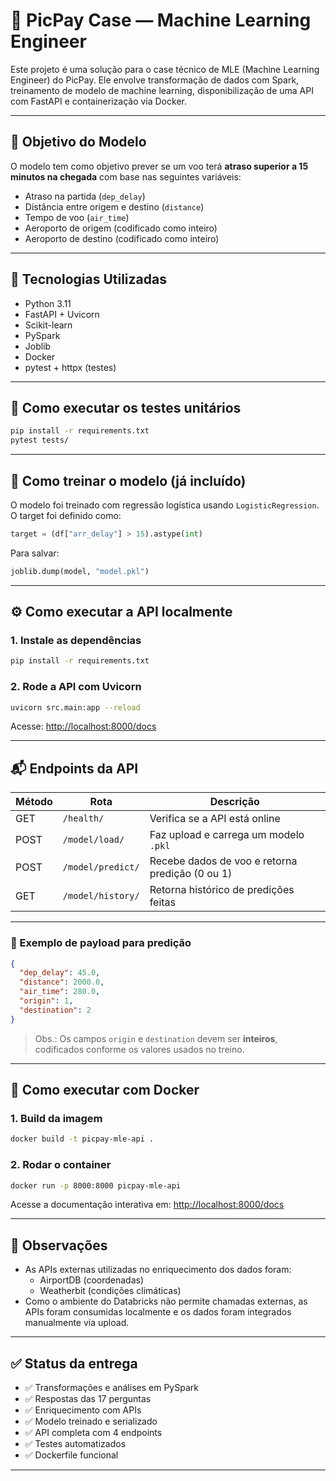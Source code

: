
# 🚀 PicPay Case — Machine Learning Engineer

Este projeto é uma solução para o case técnico de MLE (Machine Learning Engineer) do PicPay. Ele envolve transformação de dados com Spark, treinamento de modelo de machine learning, disponibilização de uma API com FastAPI e containerização via Docker.

---

## 📌 Objetivo do Modelo

O modelo tem como objetivo prever se um voo terá **atraso superior a 15 minutos na chegada** com base nas seguintes variáveis:

- Atraso na partida (`dep_delay`)
- Distância entre origem e destino (`distance`)
- Tempo de voo (`air_time`)
- Aeroporto de origem (codificado como inteiro)
- Aeroporto de destino (codificado como inteiro)

---

## 🧠 Tecnologias Utilizadas

- Python 3.11
- FastAPI + Uvicorn
- Scikit-learn
- PySpark
- Joblib
- Docker
- pytest + httpx (testes)

---

## 🧪 Como executar os testes unitários

```bash
pip install -r requirements.txt
pytest tests/
```

---

## 🧬 Como treinar o modelo (já incluído)

O modelo foi treinado com regressão logística usando `LogisticRegression`. O target foi definido como:

```python
target = (df["arr_delay"] > 15).astype(int)
```

Para salvar:

```python
joblib.dump(model, "model.pkl")
```

---

## ⚙️ Como executar a API localmente

### 1. Instale as dependências

```bash
pip install -r requirements.txt
```

### 2. Rode a API com Uvicorn

```bash
uvicorn src.main:app --reload
```

Acesse: [http://localhost:8000/docs](http://localhost:8000/docs)

---

## 📬 Endpoints da API

| Método | Rota               | Descrição                                               |
|--------|--------------------|----------------------------------------------------------|
| GET    | `/health/`         | Verifica se a API está online                           |
| POST   | `/model/load/`     | Faz upload e carrega um modelo `.pkl`                   |
| POST   | `/model/predict/`  | Recebe dados de voo e retorna predição (0 ou 1)         |
| GET    | `/model/history/`  | Retorna histórico de predições feitas                   |

---

### 🔎 Exemplo de payload para predição

```json
{
  "dep_delay": 45.0,
  "distance": 2000.0,
  "air_time": 280.0,
  "origin": 1,
  "destination": 2
}
```

> Obs.: Os campos `origin` e `destination` devem ser **inteiros**, codificados conforme os valores usados no treino.

---

## 🐳 Como executar com Docker

### 1. Build da imagem

```bash
docker build -t picpay-mle-api .
```

### 2. Rodar o container

```bash
docker run -p 8000:8000 picpay-mle-api
```

Acesse a documentação interativa em: [http://localhost:8000/docs](http://localhost:8000/docs)

---

## 🧾 Observações

- As APIs externas utilizadas no enriquecimento dos dados foram:
  - AirportDB (coordenadas)
  - Weatherbit (condições climáticas)
- Como o ambiente do Databricks não permite chamadas externas, as APIs foram consumidas localmente e os dados foram integrados manualmente via upload.

---

## ✅ Status da entrega

- ✅ Transformações e análises em PySpark
- ✅ Respostas das 17 perguntas
- ✅ Enriquecimento com APIs
- ✅ Modelo treinado e serializado
- ✅ API completa com 4 endpoints
- ✅ Testes automatizados
- ✅ Dockerfile funcional

---
